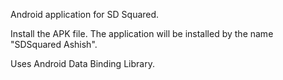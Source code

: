 Android application for SD Squared.

Install the APK file. The application will be installed by the name "SDSquared Ashish".

Uses Android Data Binding Library.
